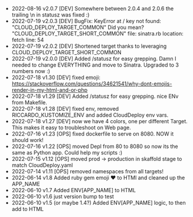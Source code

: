 * 2022-08-16 v2.0.7 [DEV] Somewhere between 2.0.4 and 2.0.6 the trailing \n in statusz was fixed :)
* 2022-07-19 v2.0.3 [DEV] BugFix: KeyError at /
                    key not found: "CLOUD_DEPLOY_TARGET_COMMON" Did you mean? "CLOUD_DEPLOY_TARGET_SHORT_COMMON"
                    file: sinatra.rb location: fetch line: 54
* 2022-07-19 v2.0.2 [DEV] Shortened target thanks to leveraging CLOUD_DEPLOY_TARGET_SHORT_COMMON
* 2022-07-19 v2.0.0 [DEV] Added /statusz for easy grepping. Damn I needed to change EVERYTHING and move to Sinatra. Upgraded to 3 numbers now :)
* 2022-07-18 v1.30  [DEV] fixed emoji: https://stackoverflow.com/questions/34621541/why-dont-emojis-render-in-my-html-and-or-php
* 2022-07-18 v1.29  [DEV] Added /statusz for easy grepping. nice ENv from Makefile.
* 2022-07-18 v1.28  [DEV] fixed env, removed RICCARDO_KUSTOMIZE_ENV and added CloudDeploy env vars.
* 2022-07-18 v1.27  [DEV] now we have 4 colors, one per different Target. This makes it easy to troubleshoot on Web page.
* 2022-07-16 v1.23  [OPS] fixed dockerfile to serve on 8080. NOW it should work!
* 2022-07-16 v1.22  [OPS] moved Depl from 80 to 8080 so now its the same as Python app. Could help my scripts :)
* 2022-07-15 v1.12  [OPS] moved prod -> production in skaffold stage to match CloudDeploy.yaml
* 2022-07-14 v1.11  [OPS] removed namespaces from all targets!
* 2022-06-14 v1.8   Added ruby gem emoji ❤️ to HTMl and cleaned up the APP_NAME
* 2022-06-10 v1.7   Added ENV[APP_NAME] to HTML
* 2022-06-10 v1.6   just version bump to test
* 2022-06-10 v1.5   (or maybe 1.4?) Added ENV[APP_NAME] logic, to then add to HTML
